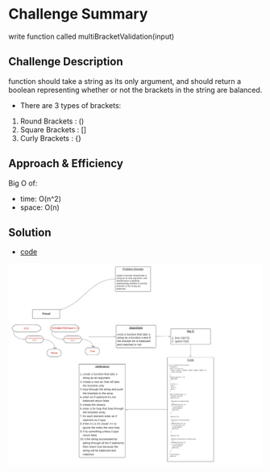 # Challenge Summary

write function called multiBracketValidation(input)

## Challenge Description
function should take a string as its only argument, and should return a boolean representing whether or not the brackets in the string are balanced. 

* There are 3 types of brackets:

1. Round Brackets : ()
2. Square Brackets : []
3. Curly Brackets : {}



## Approach & Efficiency
Big O of:
- time: O(n^2)
- space: O(n)

## Solution

* [code](https://github.com/BayanAbualhaj/data-structures-and-algorithms/blob/master/401challenges/multiBracketValidation/multi-bracket-validation.js)

![solution](https://github.com/BayanAbualhaj/data-structures-and-algorithms/blob/master/401challenges/multiBracketValidation/assets/whiteboard.png?raw=true)
